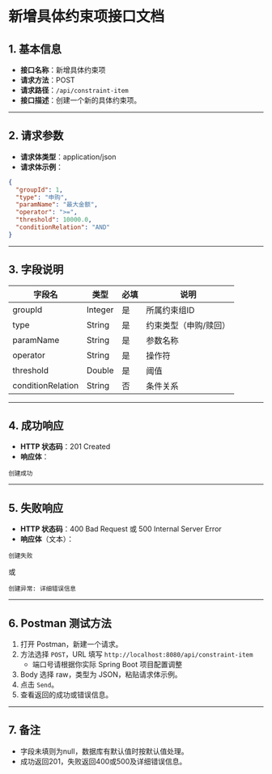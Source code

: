 # 新增具体约束项接口文档

## 1. 基本信息

- **接口名称**：新增具体约束项
- **请求方法**：POST
- **请求路径**：`/api/constraint-item`
- **接口描述**：创建一个新的具体约束项。

---

## 2. 请求参数

- **请求体类型**：application/json
- **请求体示例**：

```json
{
  "groupId": 1,
  "type": "申购",
  "paramName": "最大金额",
  "operator": ">=",
  "threshold": 10000.0,
  "conditionRelation": "AND"
}
```

---

## 3. 字段说明

| 字段名           | 类型    | 必填 | 说明           |
|------------------|---------|------|----------------|
| groupId          | Integer | 是   | 所属约束组ID   |
| type             | String  | 是   | 约束类型（申购/赎回）|
| paramName        | String  | 是   | 参数名称       |
| operator         | String  | 是   | 操作符         |
| threshold        | Double  | 是   | 阈值           |
| conditionRelation| String  | 否   | 条件关系       |

---

## 4. 成功响应

- **HTTP 状态码**：201 Created
- **响应体**：

```
创建成功
```

---

## 5. 失败响应

- **HTTP 状态码**：400 Bad Request 或 500 Internal Server Error
- **响应体**（文本）：

```
创建失败
```
或
```
创建异常: 详细错误信息
```

---

## 6. Postman 测试方法

1. 打开 Postman，新建一个请求。
2. 方法选择 `POST`，URL 填写 `http://localhost:8080/api/constraint-item`
   - 端口号请根据你实际 Spring Boot 项目配置调整
3. Body 选择 raw，类型为 JSON，粘贴请求体示例。
4. 点击 `Send`。
5. 查看返回的成功或错误信息。

---

## 7. 备注

- 字段未填则为null，数据库有默认值时按默认值处理。
- 成功返回201，失败返回400或500及详细错误信息。 